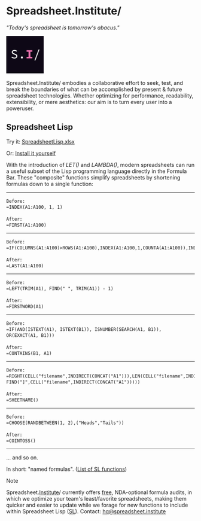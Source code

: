# Spreadsheet.Institute/

*"Today's spreadsheet is tomorrow's abacus."*

<img src="./static/logo.jpeg" width="100" height="100" alt="Spreadsheet.Institute/ logo">

Spreadsheet.Institute/ embodies a collaborative effort to seek, test, and break the boundaries of what can be accomplished by present & future spreadsheet technologies. Whether optimizing for performance, readability, extensibility, or mere aesthetics: our aim is to turn every user into a poweruser.

## Spreadsheet Lisp

Try it: [SpreadsheetLisp.xlsx](https://spreadsheet.institute/lisp/SpreadsheetLisp.xlsx)

Or: [Install it yourself](https://spreadsheet.institute/lisp/install)

With the introduction of *LET()* and *LAMBDA()*, modern spreadsheets can run a useful subset of the Lisp programming language directly in the Formula Bar. These "composite" functions simplify spreadsheets by shortening formulas down to a single function:

---

```
Before:
=INDEX(A1:A100, 1, 1)

After:
=FIRST(A1:A100)
```

---

```
Before:
=IF(COLUMNS(A1:A100)>ROWS(A1:A100),INDEX(A1:A100,1,COUNTA(A1:A100)),INDEX(A1:A100,COUNTA(A1:A100),1))

After:
=LAST(A1:A100)
```

---

```
Before:
=LEFT(TRIM(A1), FIND(" ", TRIM(A1)) - 1)

After:
=FIRSTWORD(A1)
```

---

```
Before:
=IF(AND(ISTEXT(A1), ISTEXT(B1)), ISNUMBER(SEARCH(A1, B1)), OR(EXACT(A1, B1)))

After:
=CONTAINS(B1, A1)
```

---

```
Before:
=RIGHT(CELL("filename",INDIRECT(CONCAT("A1"))),LEN(CELL("filename",INDIRECT(CONCAT("A1"))))-FIND("]",CELL("filename",INDIRECT(CONCAT("A1")))))

After:
=SHEETNAME()
```

---

```
Before:
=CHOOSE(RANDBETWEEN(1, 2),("Heads","Tails"))

After:
=COINTOSS()
```

---

... and so on.

In short: "named formulas". ([List of SL functions](https://spreadsheet.institute/lisp/index.html#list-of-contents))

> [!NOTE]
> Spreadsheet.[Institute](https://spreadsheet.institute/)/ currently offers [free](https://www.investopedia.com/terms/f/free-lunch.asp), NDA-optional formula audits, in which we optimize your team's least/favorite spreadsheets, making them quicker and easier to update while we forage for new functions to include within Spreadsheet Lisp ([SL](https://spreadsheet.institute/lisp/)). Contact: hq@spreadsheet.institute